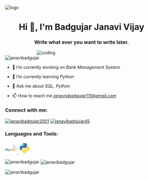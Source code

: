 ![logo](https://github.com/Janavibadgujar/Janavibadgujar/blob/main/github%20banner.png)
<h1 align="center">Hi 👋, I'm Badgujar Janavi Vijay</h1>
<h3 align="center">Write what ever you want to write later.</h3>
<img align="right" alt="coding" width="400" src= "https://user-images.githubusercontent.com/126696197/237006241-ba3442fc-cdf1-495d-97c4-f52eac917c2f.png">
<p align="left"> <img src="https://komarev.com/ghpvc/?username=janavibadgujar&label=Profile%20views&color=0e75b6&style=flat" alt="janavibadgujar" /> </p>

- 🔭 I’m currently working on *Bank Management System*

- 🌱 I’m currently learning *Python*

- 💬 Ask me about *SQL, Python*

- 📫 How to reach me *janavivbadgujar111@gmail.com*

<h3 align="left">Connect with me:</h3>
<p align="left">
<a href="https://kaggle.com/janavibadgujar2001" target="blank"><img align="center" src="https://raw.githubusercontent.com/rahuldkjain/github-profile-readme-generator/master/src/images/icons/Social/kaggle.svg" alt="janavibadgujar2001" height="30" width="40" /></a>
<a href="https://www.hackerrank.com/janavibadgujar45" target="blank"><img align="center" src="https://raw.githubusercontent.com/rahuldkjain/github-profile-readme-generator/master/src/images/icons/Social/hackerrank.svg" alt="janavibadgujar45" height="30" width="40" /></a>
</p>

<h3 align="left">Languages and Tools:</h3>
<p align="left"> <a href="https://www.mysql.com/" target="_blank" rel="noreferrer"> <img src="https://raw.githubusercontent.com/devicons/devicon/master/icons/mysql/mysql-original-wordmark.svg" alt="mysql" width="40" height="40"/> </a> <a href="https://www.python.org" target="_blank" rel="noreferrer"> <img src="https://raw.githubusercontent.com/devicons/devicon/master/icons/python/python-original.svg" alt="python" width="40" height="40"/> </a> </p>

<p><img align="left" src="https://github-readme-stats.vercel.app/api/top-langs?username=janavibadgujar&show_icons=true&locale=en&layout=compact" alt="janavibadgujar" /></p>

<p>&nbsp;<img align="center" src="https://github-readme-stats.vercel.app/api?username=janavibadgujar&show_icons=true&locale=en" alt="janavibadgujar" /></p>

<p><img align="center" src="https://github-readme-streak-stats.herokuapp.com/?user=janavibadgujar&" alt="janavibadgujar" /></p>
